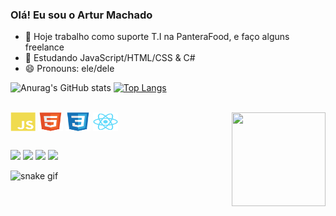 ### Olá! Eu sou o Artur Machado

- 👯 Hoje trabalho como suporte T.I na PanteraFood, e faço alguns freelance
- 🤔 Estudando JavaScript/HTML/CSS & C#
- 😄 Pronouns: ele/dele

![Anurag's GitHub stats](https://github-readme-stats.vercel.app/api?username=ArturBM&show_icons=true&theme=dracula)
[![Top Langs](https://github-readme-stats.vercel.app/api/top-langs/?username=ArturBM&layout=compact&theme=dracula)](https://github.com/ArturBM/github-readme-stats)
<div style="display: inline_block"><br>
  <img align="center" alt="Rafa-Js" height="30" width="40" src="https://raw.githubusercontent.com/devicons/devicon/master/icons/javascript/javascript-plain.svg">
  <img align="center" alt="Rafa-HTML" height="30" width="40" src="https://raw.githubusercontent.com/devicons/devicon/master/icons/html5/html5-original.svg">
  <img align="center" alt="Rafa-CSS" height="30" width="40" src="https://raw.githubusercontent.com/devicons/devicon/master/icons/css3/css3-original.svg">
   <img align="center" alt="Rafa-React" height="30" width="40" src="https://raw.githubusercontent.com/devicons/devicon/master/icons/react/react-original.svg">
  <img align="right" alt-"gif-Arturzin" height="150" width="150" src="https://cdn.discordapp.com/attachments/1181810164916047942/1207185757765107723/Design_sem_nome.gif?ex=65deba59&is=65cc4559&hm=c693c8b078a3234091d0feb436807fbd107f59ba99290146c67607403aa21d66&/hi.gif">
</div>

##
<div> 
  <a href="https://instagram.com/artur.machadoo" target="_blank"><img src="https://img.shields.io/badge/-Instagram-%23E4405F?style=for-the-badge&logo=instagram&logoColor=white" target="_blank"></a>
 <a href="https://discord.gg/arturdela" target="_blank"><img src="https://img.shields.io/badge/Discord-7289DA?style=for-the-badge&logo=discord&logoColor=white" target="_blank"></a> 
  <a href = "arturbm05@gmail.com"><img src="https://img.shields.io/badge/-Gmail-%23333?style=for-the-badge&logo=gmail&logoColor=white" target="_blank"></a>
  <a href="https://www.linkedin.com/in/artur-machado-5794102a8/" target="_blank"><img src="https://img.shields.io/badge/-LinkedIn-%230077B5?style=for-the-badge&logo=linkedin&logoColor=white" target="_blank"></a> 
</div>

![snake gif](https://github.com/ArturBM/ArturBM/blob/output/github-contribution-grid-snake-dark.svg)
